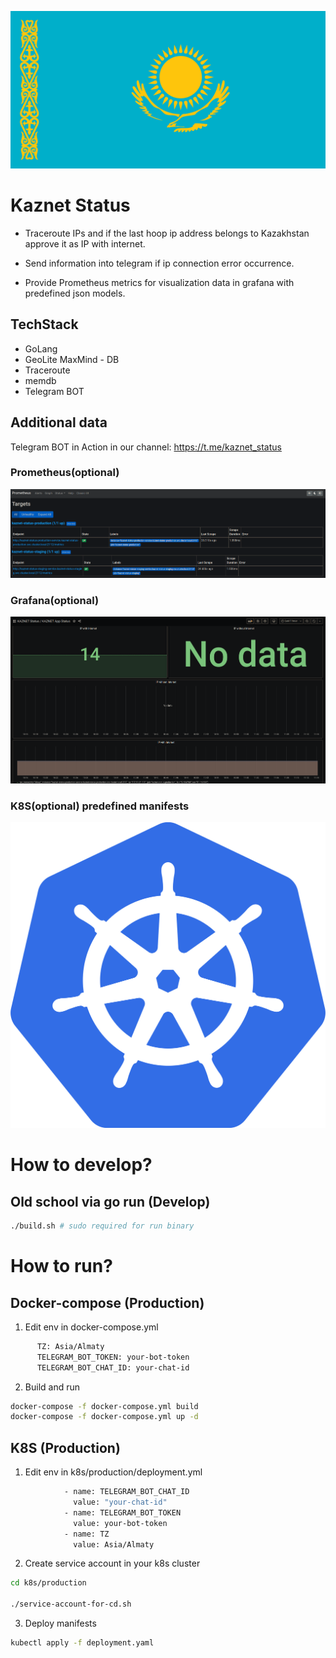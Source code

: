
<p align="center"><img src="./assets/flag_kz.png"></p>

# Kaznet Status

- Traceroute IPs and if the last hoop ip address belongs to Kazakhstan approve it as IP with internet.

- Send information into telegram if ip connection error occurrence.

- Provide Prometheus metrics for visualization data in grafana with predefined json models.

## TechStack

* GoLang
* GeoLite MaxMind - DB
* Traceroute
* memdb
* Telegram BOT

## Additional data
Telegram BOT in Action in our channel: https://t.me/kaznet_status

### Prometheus(optional)
<p align="center"><img src="./assets/prometheus.png"></p>

### Grafana(optional)
<p align="center"><img src="./assets/grafana.png"></p>

### K8S(optional) predefined manifests
<p align="center"><img src="./assets/kubernetes.png"></p>

# How to develop?
## Old school via go run (Develop)
```bash
./build.sh # sudo required for run binary
```

# How to run?
## Docker-compose (Production)

1. Edit env in docker-compose.yml
```bash
      TZ: Asia/Almaty
      TELEGRAM_BOT_TOKEN: your-bot-token 
      TELEGRAM_BOT_CHAT_ID: your-chat-id
```

2. Build and run
```bash
docker-compose -f docker-compose.yml build
docker-compose -f docker-compose.yml up -d
```

## K8S (Production)

1. Edit env in k8s/production/deployment.yml
```bash
            - name: TELEGRAM_BOT_CHAT_ID
              value: "your-chat-id"
            - name: TELEGRAM_BOT_TOKEN
              value: your-bot-token
            - name: TZ
              value: Asia/Almaty
```

2. Create service account in your k8s cluster
```bash
cd k8s/production

./service-account-for-cd.sh
```

3. Deploy manifests
```bash
kubectl apply -f deployment.yaml
```